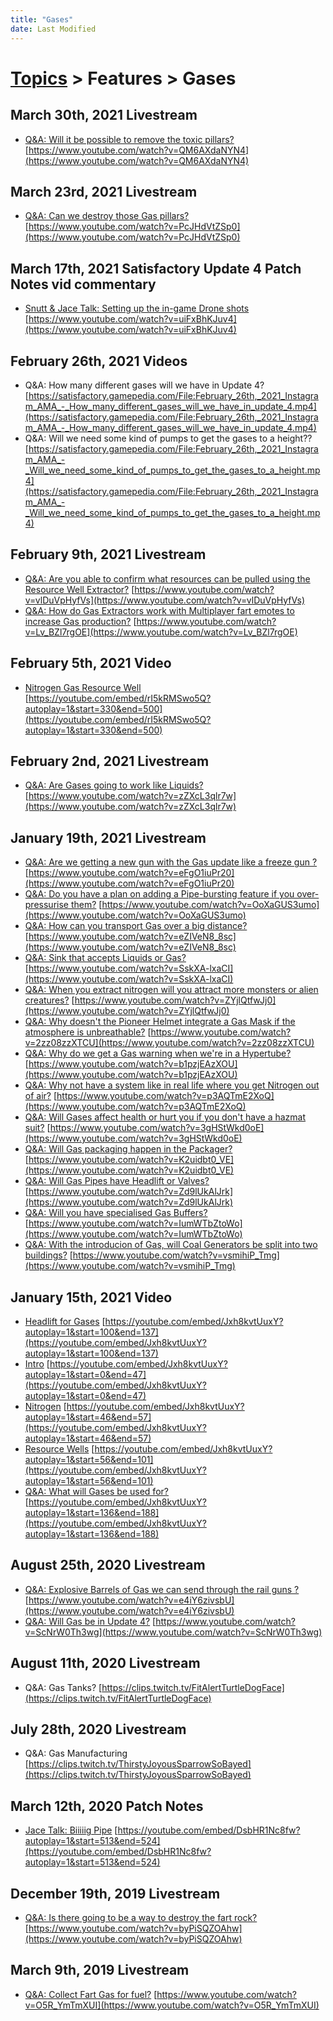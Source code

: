 ```yaml
---
title: "Gases"
date: Last Modified
---
```

# [Topics](../../topics.md) > Features > Gases

## March 30th, 2021 Livestream
* [Q&A: Will it be possible to remove the toxic pillars?](../../transcriptions/yt-QM6AXdaNYN4.md) [https://www.youtube.com/watch?v=QM6AXdaNYN4](https://www.youtube.com/watch?v=QM6AXdaNYN4)

## March 23rd, 2021 Livestream
* [Q&A: Can we destroy those Gas pillars?](../../transcriptions/yt-PcJHdVtZSp0.md) [https://www.youtube.com/watch?v=PcJHdVtZSp0](https://www.youtube.com/watch?v=PcJHdVtZSp0)

## March 17th, 2021 Satisfactory Update 4 Patch Notes vid commentary
* [Snutt & Jace Talk: Setting up the in-game Drone shots](../../transcriptions/yt-uiFxBhKJuv4.md) [https://www.youtube.com/watch?v=uiFxBhKJuv4](https://www.youtube.com/watch?v=uiFxBhKJuv4)

## February 26th, 2021 Videos
* Q&A: How many different gases will we have in Update 4? [https://satisfactory.gamepedia.com/File:February_26th,_2021_Instagram_AMA_-_How_many_different_gases_will_we_have_in_update_4.mp4](https://satisfactory.gamepedia.com/File:February_26th,_2021_Instagram_AMA_-_How_many_different_gases_will_we_have_in_update_4.mp4)
* Q&A: Will we need some kind of pumps to get the gases to a height?? [https://satisfactory.gamepedia.com/File:February_26th,_2021_Instagram_AMA_-_Will_we_need_some_kind_of_pumps_to_get_the_gases_to_a_height.mp4](https://satisfactory.gamepedia.com/File:February_26th,_2021_Instagram_AMA_-_Will_we_need_some_kind_of_pumps_to_get_the_gases_to_a_height.mp4)

## February 9th, 2021 Livestream
* [Q&A: Are you able to confirm what resources can be pulled using the Resource Well Extractor?](../../transcriptions/yt-vlDuVpHyfVs.md) [https://www.youtube.com/watch?v=vlDuVpHyfVs](https://www.youtube.com/watch?v=vlDuVpHyfVs)
* [Q&A: How do Gas Extractors work with Multiplayer fart emotes to increase Gas production?](../../transcriptions/yt-Lv_BZl7rgOE.md) [https://www.youtube.com/watch?v=Lv_BZl7rgOE](https://www.youtube.com/watch?v=Lv_BZl7rgOE)

## February 5th, 2021 Video
* [Nitrogen Gas Resource Well](../../transcriptions/yt-rI5kRMSwo5Q,330.36336666666665,499.6992.md) [https://youtube.com/embed/rI5kRMSwo5Q?autoplay=1&start=330&end=500](https://youtube.com/embed/rI5kRMSwo5Q?autoplay=1&start=330&end=500)

## February 2nd, 2021 Livestream
* [Q&A: Are Gases going to work like Liquids?](../../transcriptions/yt-zZXcL3qlr7w.md) [https://www.youtube.com/watch?v=zZXcL3qlr7w](https://www.youtube.com/watch?v=zZXcL3qlr7w)

## January 19th, 2021 Livestream
* [Q&A: Are we getting a new gun with the Gas update like a freeze gun ?](../../transcriptions/yt-eFgO1iuPr20.md) [https://www.youtube.com/watch?v=eFgO1iuPr20](https://www.youtube.com/watch?v=eFgO1iuPr20)
* [Q&A: Do you have a plan on adding a Pipe-bursting feature if you over-pressurise them?](../../transcriptions/yt-OoXaGUS3umo.md) [https://www.youtube.com/watch?v=OoXaGUS3umo](https://www.youtube.com/watch?v=OoXaGUS3umo)
* [Q&A: How can you transport Gas over a big distance?](../../transcriptions/yt-eZIVeN8_8sc.md) [https://www.youtube.com/watch?v=eZIVeN8_8sc](https://www.youtube.com/watch?v=eZIVeN8_8sc)
* [Q&A: Sink that accepts Liquids or Gas?](../../transcriptions/yt-SskXA-lxaCI.md) [https://www.youtube.com/watch?v=SskXA-lxaCI](https://www.youtube.com/watch?v=SskXA-lxaCI)
* [Q&A: When you extract nitrogen will you attract more monsters or alien creatures?](../../transcriptions/yt-ZYjlQtfwJj0.md) [https://www.youtube.com/watch?v=ZYjlQtfwJj0](https://www.youtube.com/watch?v=ZYjlQtfwJj0)
* [Q&A: Why doesn't the Pioneer Helmet integrate a Gas Mask if the atmosphere is unbreathable?](../../transcriptions/yt-2zz08zzXTCU.md) [https://www.youtube.com/watch?v=2zz08zzXTCU](https://www.youtube.com/watch?v=2zz08zzXTCU)
* [Q&A: Why do we get a Gas warning when we're in a Hypertube?](../../transcriptions/yt-b1pzjEAzXOU.md) [https://www.youtube.com/watch?v=b1pzjEAzXOU](https://www.youtube.com/watch?v=b1pzjEAzXOU)
* [Q&A: Why not have a system like in real life where you get Nitrogen out of air?](../../transcriptions/yt-p3AQTmE2XoQ.md) [https://www.youtube.com/watch?v=p3AQTmE2XoQ](https://www.youtube.com/watch?v=p3AQTmE2XoQ)
* [Q&A: Will Gases affect health or hurt you if you don't have a hazmat suit?](../../transcriptions/yt-3gHStWkd0oE.md) [https://www.youtube.com/watch?v=3gHStWkd0oE](https://www.youtube.com/watch?v=3gHStWkd0oE)
* [Q&A: Will Gas packaging happen in the Packager?](../../transcriptions/yt-K2uidbt0_VE.md) [https://www.youtube.com/watch?v=K2uidbt0_VE](https://www.youtube.com/watch?v=K2uidbt0_VE)
* [Q&A: Will Gas Pipes have Headlift or Valves?](../../transcriptions/yt-Zd9lUkAlJrk.md) [https://www.youtube.com/watch?v=Zd9lUkAlJrk](https://www.youtube.com/watch?v=Zd9lUkAlJrk)
* [Q&A: Will you have specialised Gas Buffers?](../../transcriptions/yt-IumWTbZtoWo.md) [https://www.youtube.com/watch?v=IumWTbZtoWo](https://www.youtube.com/watch?v=IumWTbZtoWo)
* [Q&A: With the introducion of Gas, will Coal Generators be split into two buildings?](../../transcriptions/yt-vsmihiP_Tmg.md) [https://www.youtube.com/watch?v=vsmihiP_Tmg](https://www.youtube.com/watch?v=vsmihiP_Tmg)

## January 15th, 2021 Video
* [Headlift for Gases](../../transcriptions/yt-Jxh8kvtUuxY,100.56713333333333,136.00253333333333.md) [https://youtube.com/embed/Jxh8kvtUuxY?autoplay=1&start=100&end=137](https://youtube.com/embed/Jxh8kvtUuxY?autoplay=1&start=100&end=137)
* [Intro](../../transcriptions/yt-Jxh8kvtUuxY,,46.3463.md) [https://youtube.com/embed/Jxh8kvtUuxY?autoplay=1&start=0&end=47](https://youtube.com/embed/Jxh8kvtUuxY?autoplay=1&start=0&end=47)
* [Nitrogen](../../transcriptions/yt-Jxh8kvtUuxY,46.3463,56.38966666666667.md) [https://youtube.com/embed/Jxh8kvtUuxY?autoplay=1&start=46&end=57](https://youtube.com/embed/Jxh8kvtUuxY?autoplay=1&start=46&end=57)
* [Resource Wells](../../transcriptions/yt-Jxh8kvtUuxY,56.38966666666667,100.56713333333333.md) [https://youtube.com/embed/Jxh8kvtUuxY?autoplay=1&start=56&end=101](https://youtube.com/embed/Jxh8kvtUuxY?autoplay=1&start=56&end=101)
* [Q&A: What will Gases be used for?](../../transcriptions/yt-Jxh8kvtUuxY,136.00253333333333,187.084505.md) [https://youtube.com/embed/Jxh8kvtUuxY?autoplay=1&start=136&end=188](https://youtube.com/embed/Jxh8kvtUuxY?autoplay=1&start=136&end=188)

## August 25th, 2020 Livestream
* [Q&A: Explosive Barrels of Gas we can send through the rail guns ?](../../transcriptions/yt-e4iY6zivsbU.md) [https://www.youtube.com/watch?v=e4iY6zivsbU](https://www.youtube.com/watch?v=e4iY6zivsbU)
* [Q&A: Will Gas be in Update 4?](../../transcriptions/yt-ScNrW0Th3wg.md) [https://www.youtube.com/watch?v=ScNrW0Th3wg](https://www.youtube.com/watch?v=ScNrW0Th3wg)

## August 11th, 2020 Livestream
* Q&A: Gas Tanks? [https://clips.twitch.tv/FitAlertTurtleDogFace](https://clips.twitch.tv/FitAlertTurtleDogFace)

## July 28th, 2020 Livestream
* Q&A: Gas Manufacturing [https://clips.twitch.tv/ThirstyJoyousSparrowSoBayed](https://clips.twitch.tv/ThirstyJoyousSparrowSoBayed)

## March 12th, 2020 Patch Notes
* [Jace Talk: Biiiiig Pipe](../../transcriptions/yt-DsbHR1Nc8fw,513.8466666666666,523.138287.md) [https://youtube.com/embed/DsbHR1Nc8fw?autoplay=1&start=513&end=524](https://youtube.com/embed/DsbHR1Nc8fw?autoplay=1&start=513&end=524)

## December 19th, 2019 Livestream
* [Q&A: Is there going to be a way to destroy the fart rock?](../../transcriptions/yt-byPiSQZOAhw.md) [https://www.youtube.com/watch?v=byPiSQZOAhw](https://www.youtube.com/watch?v=byPiSQZOAhw)

## March 9th, 2019 Livestream
* [Q&A: Collect Fart Gas for fuel?](../../transcriptions/yt-O5R_YmTmXUI.md) [https://www.youtube.com/watch?v=O5R_YmTmXUI](https://www.youtube.com/watch?v=O5R_YmTmXUI)
